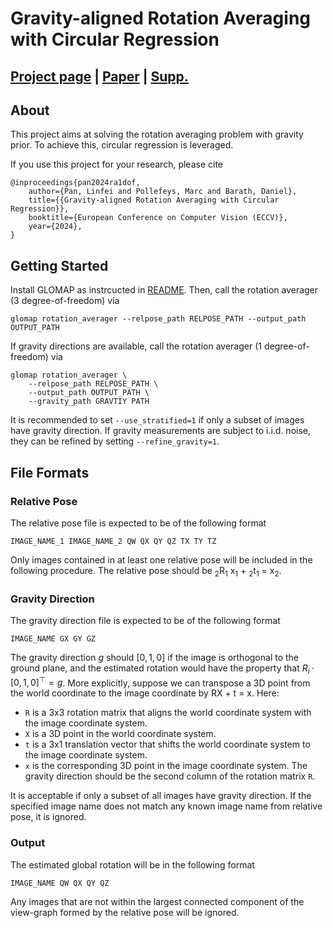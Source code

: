 # Gravity-aligned Rotation Averaging with Circular Regression 

[Project page](https://lpanaf.github.io/eccv24_ra1dof/) | [Paper](https://www.ecva.net/papers/eccv_2024/papers_ECCV/papers/05651.pdf) | [Supp.](https://lpanaf.github.io/assets/pdf/eccv24_ra1dof_sm.pdf)
---

## About

This project aims at solving the rotation averaging problem with gravity prior. 
To achieve this, circular regression is leveraged.

If you use this project for your research, please cite
```
@inproceedings{pan2024ra1dof,
    author={Pan, Linfei and Pollefeys, Marc and Barath, Daniel},
    title={{Gravity-aligned Rotation Averaging with Circular Regression}},
    booktitle={European Conference on Computer Vision (ECCV)},
    year={2024},
}
```

## Getting Started
Install GLOMAP as instrcucted in [README](../README.md).
Then, call the rotation averager (3 degree-of-freedom) via 
```
glomap rotation_averager --relpose_path RELPOSE_PATH --output_path OUTPUT_PATH
```

If gravity directions are available, call the rotation averager (1 degree-of-freedom) via
```
glomap rotation_averager \
    --relpose_path RELPOSE_PATH \
    --output_path OUTPUT_PATH \
    --gravity_path GRAVTIY PATH 
```
It is recommended to set `--use_stratified=1` if only a subset of images have gravity direction. 
If gravity measurements are subject to i.i.d. noise, they can be refined by setting `--refine_gravity=1`.


## File Formats
### Relative Pose
The relative pose file is expected to be of the following format
```
IMAGE_NAME_1 IMAGE_NAME_2 QW QX QY QZ TX TY TZ
```
Only images contained in at least one relative pose will be included in the following procedure.
The relative pose should be <sub>2</sub>R<sub>1</sub> x<sub>1</sub> + <sub>2</sub>t<sub>1</sub> = x<sub>2</sub>.

### Gravity Direction
The gravity direction file is expected to be of the following format
```
IMAGE_NAME GX GY GZ
```
The gravity direction $g$ should $[0, 1, 0]$ if the image is orthogonal to the ground plane, and the estimated rotation would have the property that $R_i \cdot [0, 1, 0]^\top = g$.
More explicitly, suppose we can transpose a 3D point from the world coordinate to the image coordinate by RX + t = x. Here:
- `R` is a 3x3 rotation matrix that aligns the world coordinate system with the image coordinate system.
- `X` is a 3D point in the world coordinate system.
- `t` is a 3x1 translation vector that shifts the world coordinate system to the image coordinate system.
- `x` is the corresponding 3D point in the image coordinate system.
The gravity direction should be the second column of the rotation matrix `R`.

It is acceptable if only a subset of all images have gravity direction.
If the specified image name does not match any known image name from relative pose, it is ignored.

### Output
The estimated global rotation will be in the following format
```
IMAGE_NAME QW QX QY QZ
```
Any images that are not within the largest connected component of the view-graph formed by the relative pose will be ignored.
